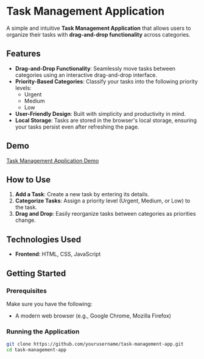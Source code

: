 # Task Management Application

A simple and intuitive **Task Management Application** that allows users to organize their tasks with **drag-and-drop functionality** across categories.

## Features

- **Drag-and-Drop Functionality**: Seamlessly move tasks between categories using an interactive drag-and-drop interface.
- **Priority-Based Categories**: Classify your tasks into the following priority levels:
  - Urgent
  - Medium
  - Low
- **User-Friendly Design**: Built with simplicity and productivity in mind.
- **Local Storage**: Tasks are stored in the browser's local storage, ensuring your tasks persist even after refreshing the page.

## Demo

[Task Management Application Demo](https://task-maneger-red.vercel.app/)

## How to Use

1. **Add a Task**: Create a new task by entering its details.
2. **Categorize Tasks**: Assign a priority level (Urgent, Medium, or Low) to the task.
3. **Drag and Drop**: Easily reorganize tasks between categories as priorities change.

## Technologies Used

- **Frontend**: HTML, CSS, JavaScript

## Getting Started

### Prerequisites

Make sure you have the following:

- A modern web browser (e.g., Google Chrome, Mozilla Firefox)

### Running the Application

```bash
git clone https://github.com/yourusername/task-management-app.git
cd task-management-app
